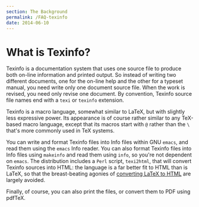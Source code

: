 ```yaml
---
section: The Background
permalink: /FAQ-texinfo
date: 2014-06-10
---
```


# What is Texinfo?

Texinfo is a documentation system that uses one source file to produce
both on-line information and printed output.  So instead of writing
two different documents, one for the on-line help and the other for a
typeset manual, you need write only one document source file.  When
the work is revised, you need only revise one document.  By
convention, Texinfo source file names end with a `texi` or
`texinfo` extension.

Texinfo is a macro language, somewhat similar to LaTeX, but with
slightly less expressive power.  Its appearance is of course rather
similar to any TeX-based macro language, except that its macros
start with `@` rather than the `\` that's more commonly used in
TeX systems.

You can write and format Texinfo files into Info files within GNU
`emacs`, and read them using the `emacs` Info
reader.  You can also format Texinfo files into Info files using
`makeinfo` and read them using `info`, so you're not
dependent on `emacs`.  The distribution includes a
`Perl` script, `texi2html`, that will convert
Texinfo sources into HTML: the language is a far better fit to
HTML than is LaTeX, so that the breast-beating agonies of
[converting LaTeX to HTML](/FAQ-LaTeX2HTML) are largely
avoided.

Finally, of course, you can also print the files, or convert them to
PDF using pdfTeX.

